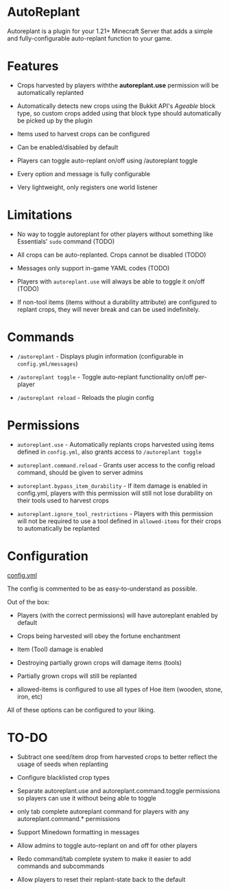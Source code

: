 # AutoReplant

Autoreplant is a plugin for your 1.21+ Minecraft Server that adds a simple and fully-configurable auto-replant function to your game.

# Features

* Crops harvested by players withthe **autoreplant.use** permission will be automatically replanted

* Automatically detects new crops using the Bukkit API's *Ageable* block type, so custom crops added using that block type should automatically be picked up by the plugin

* Items used to harvest crops can be configured

* Can be enabled/disabled by default

* Players can toggle auto-replant on/off using /autoreplant toggle

* Every option and message is fully configurable

* Very lightweight, only registers one world listener

# Limitations

* No way to toggle autoreplant for other players without something like Essentials' `sudo` command (TODO)

* All crops can be auto-replanted. Crops cannot be disabled (TODO)

* Messages only support in-game YAML codes (TODO)

* Players with `autoreplant.use` will always be able to toggle it on/off (TODO)

* If non-tool items (items without a durability attribute) are configured to replant crops, they will never break and can be used indefinitely.

# Commands

* `/autoreplant` - Displays plugin information (configurable in `config.yml/messages`)

* `/autoreplant toggle` - Toggle auto-replant functionality on/off per-player

* `/autoreplant reload` - Reloads the plugin config

# Permissions

* `autoreplant.use` - Automatically replants crops harvested using items defined in `config.yml`, also grants access to `/autoreplant toggle`

* `autoreplant.command.reload` - Grants user access to the config reload command, should be given to server admins

* `autoreplant.bypass_item_durability` - If item damage is enabled in config.yml, players with this permission will still not lose durability on their tools used to harvest crops

* `autoreplant.ignore_tool_restrictions` - Players with this permission will not be required to use a tool defined in `allowed-items` for their crops to automatically be replanted

# Configuration

[config.yml](https://github.com/Vyladence/Autoreplant/blob/master/src/main/resources/config.yml)

The config is commented to be as easy-to-understand as possible. 

Out of the box:

* Players (with the correct permissions) will have autoreplant enabled by default

* Crops being harvested will obey the fortune enchantment

* Item (Tool) damage is enabled

* Destroying partially grown crops will damage items (tools)

* Partially grown crops will still be replanted

* allowed-items is configured to use all types of Hoe item (wooden, stone, iron, etc)

All of these options can be configured to your liking.

# TO-DO

* Subtract one seed/item drop from harvested crops to better reflect the usage of seeds when replanting

* Configure blacklisted crop types

* Separate autoreplant.use and autoreplant.command.toggle permissions so players can use it without being able to toggle

* only tab complete autoreplant command for players with any autoreplant.command.* permissions

* Support Minedown formatting in messages

* Allow admins to toggle auto-replant on and off for other players

* Redo command/tab complete system to make it easier to add commands and subcommands

* Allow players to reset their replant-state back to the default